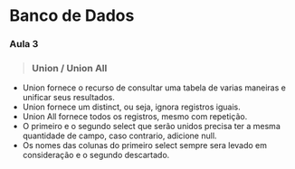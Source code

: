# Banco de Dados

### Aula 3

>### Union / Union All
* Union fornece o recurso de consultar uma tabela de varias maneiras e unificar seus resultados.
* Union fornece um distinct, ou seja, ignora registros iguais.
* Union All fornece todos os registros, mesmo com repetição.
* O primeiro e o segundo select que serão unidos precisa ter a mesma quantidade de campo, caso contrario, adicione null.
* Os nomes das colunas do primeiro select sempre sera levado em consideração e o segundo descartado.

